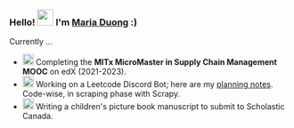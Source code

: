 ### Hello! <a target="_blank" rel="noopener noreferrer" href="https://github.com/TheDudeThatCode/TheDudeThatCode/blob/master/Assets/Hi.gif"><img src="https://github.com/TheDudeThatCode/TheDudeThatCode/raw/master/Assets/Hi.gif" width="29px" style="max-width:100%;"></a> I'm <a href="https://www.linkedin.com/in/mariaduong12358/" rel="nofollow">Maria Duong</a> :) 
Currently ... 

<ul>
<li><g-emoji class="g-emoji" alias="seedling" fallback-src="https://github.githubassets.com/images/icons/emoji/unicode/1f331.png"><img class="emoji" alt="seedling" height="20" width="20" src="https://github.githubassets.com/images/icons/emoji/unicode/1f331.png"></g-emoji> Completing the <b>MITx MicroMaster in Supply Chain Management MOOC</b> on edX (2021-2023).</li>
<!-- <li><g-emoji class="g-emoji" alias="fire" fallback-src="https://github.githubassets.com/images/icons/emoji/unicode/1f525.png"><img class="emoji" alt="fire" height="20" width="20" src="https://github.githubassets.com/images/icons/emoji/unicode/1f525.png"></g-emoji> Most proud of -- <a href="http://math2it.com/" rel="nofollow"></a>, a Vietnamese site for intuitive knowledge (maths, education and technology).</li> -->
<li><g-emoji class="g-emoji" alias="books" fallback-src="https://github.githubassets.com/images/icons/emoji/unicode/1f4da.png"><img class="emoji" alt="books" height="20" width="20" src="https://github.githubassets.com/images/icons/emoji/unicode/1f4da.png"></g-emoji> Working on a Leetcode Discord Bot; here are my <a href="https://foam-tick-e77.notion.site/Leetcode-Discord-Bot-57c59b726bce42d8b2c3d4191561fa98" rel="nofollow">planning notes</a>. Code-wise, in scraping phase with Scrapy.</li>
  <li><img class="emoji" alt="heart_eyes" height="20" width="20" src="https://github.githubassets.com/images/icons/emoji/unicode/1f60d.png"> Writing a children's picture book manuscript to submit to Scholastic Canada.</li>  
<!-- <li><g-emoji class="g-emoji" alias="heart_eyes" fallback-src="https://github.githubassets.com/images/icons/emoji/unicode/1f60d.png"><img class="emoji" alt="heart_eyes" height="20" width="20" src="https://github.githubassets.com/images/icons/emoji/unicode/1f60d.png"></g-emoji> My hobbies are <a href="https://photos.app.goo.gl/9OVEkdTjmtRPg7vC3" rel="nofollow">drawing</a>, <a href="https://www.goodreads.com/user/show/19630622-thi-dinh" rel="nofollow">reading</a> and <a href="https://goo.gl/photos/yQXdQws1LLS16x5v5" rel="nofollow">cooking</a>.</li> -->
<!-- <li><g-emoji class="g-emoji" alias="love_letter" fallback-src="https://github.githubassets.com/images/icons/emoji/unicode/1f48c.png"><img class="emoji" alt="love_letter" height="20" width="20" src="https://github.githubassets.com/images/icons/emoji/unicode/1f48c.png"></g-emoji> Contact me at <a href="mailto:dinhanhthi@gmail.com">maria.duong.007@gmail.com</a>.</li> -->
</ul>

<!--
**dmaristem/dmaristem** is a ✨ _special_ ✨ repository because its `README.md` (this file) appears on your GitHub profile.

Here are some ideas to get you started:

- 🔭 I’m currently working on ...
- 🌱 I’m currently learning ...
- 👯 I’m looking to collaborate on ...
- 🤔 I’m looking for help with ...
- 💬 Ask me about ...
- 📫 How to reach me: ...
- 😄 Pronouns: ...
- ⚡ Fun fact: ...
-->

<!-- <h3><g-emoji class="g-emoji" alias="wrench" fallback-src="https://github.githubassets.com/images/icons/emoji/unicode/1f527.png"><img class="emoji" alt="wrench" height="20" width="20" src="https://github.githubassets.com/images/icons/emoji/unicode/1f527.png"></g-emoji> Technologies & Tools</h3>
<a target="_blank" rel="noopener noreferrer" href="https://camo.githubusercontent.com/d38e6cc39779250a2835bf8ed3a72d10dbe3b05fa6527baa3f6f1e8e8bd056bf/68747470733a2f2f696d672e736869656c64732e696f2f62616467652f436f64652d507974686f6e2d696e666f726d6174696f6e616c3f7374796c653d666c6174266c6f676f3d707974686f6e266c6f676f436f6c6f723d776869746526636f6c6f723d326262633861"><img src="https://camo.githubusercontent.com/d38e6cc39779250a2835bf8ed3a72d10dbe3b05fa6527baa3f6f1e8e8bd056bf/68747470733a2f2f696d672e736869656c64732e696f2f62616467652f436f64652d507974686f6e2d696e666f726d6174696f6e616c3f7374796c653d666c6174266c6f676f3d707974686f6e266c6f676f436f6c6f723d776869746526636f6c6f723d326262633861" alt="" data-canonical-src="https://img.shields.io/badge/Code-Python-informational?style=flat&amp;logo=python&amp;logoColor=white&amp;color=2bbc8a" style="max-width: 100%;"></a>
 <a target="_blank" rel="noopener noreferrer" href="https://camo.githubusercontent.com/3743183e9684c11f41a1edd857120ba777b69d87bc145470f0c429bfb1fe6390/68747470733a2f2f696d672e736869656c64732e696f2f62616467652f436f64652d4a6176615363726970742d696e666f726d6174696f6e616c3f7374796c653d666c6174266c6f676f3d6a617661736372697074266c6f676f436f6c6f723d776869746526636f6c6f723d326262633861"><img src="https://camo.githubusercontent.com/3743183e9684c11f41a1edd857120ba777b69d87bc145470f0c429bfb1fe6390/68747470733a2f2f696d672e736869656c64732e696f2f62616467652f436f64652d4a6176615363726970742d696e666f726d6174696f6e616c3f7374796c653d666c6174266c6f676f3d6a617661736372697074266c6f676f436f6c6f723d776869746526636f6c6f723d326262633861" alt="" data-canonical-src="https://img.shields.io/badge/Code-JavaScript-informational?style=flat&amp;logo=javascript&amp;logoColor=white&amp;color=2bbc8a" style="max-width: 100%;"></a> <a target="_blank" rel="noopener noreferrer" href="https://camo.githubusercontent.com/74991c1110d34aa7c7363a478bdf8a0a065a32bdfb640d817641983226ed4af6/68747470733a2f2f696d672e736869656c64732e696f2f62616467652f4f532d4c696e75782d696e666f726d6174696f6e616c3f7374796c653d666c6174266c6f676f3d6c696e7578266c6f676f436f6c6f723d776869746526636f6c6f723d326262633861"><img src="https://camo.githubusercontent.com/74991c1110d34aa7c7363a478bdf8a0a065a32bdfb640d817641983226ed4af6/68747470733a2f2f696d672e736869656c64732e696f2f62616467652f4f532d4c696e75782d696e666f726d6174696f6e616c3f7374796c653d666c6174266c6f676f3d6c696e7578266c6f676f436f6c6f723d776869746526636f6c6f723d326262633861" alt="" data-canonical-src="https://img.shields.io/badge/OS-Linux-informational?style=flat&amp;logo=linux&amp;logoColor=white&amp;color=2bbc8a" style="max-width: 100%;"></a> <a target="_blank" rel="noopener noreferrer" href="https://camo.githubusercontent.com/28a8243bcfea04f9747bd56d17b2fac55709bd7feddee5ad9a6c8a741816ac38/68747470733a2f2f696d672e736869656c64732e696f2f62616467652f5368656c6c2d426173682d696e666f726d6174696f6e616c3f7374796c653d666c6174266c6f676f3d676e752d62617368266c6f676f436f6c6f723d776869746526636f6c6f723d326262633861"><img src="https://camo.githubusercontent.com/28a8243bcfea04f9747bd56d17b2fac55709bd7feddee5ad9a6c8a741816ac38/68747470733a2f2f696d672e736869656c64732e696f2f62616467652f5368656c6c2d426173682d696e666f726d6174696f6e616c3f7374796c653d666c6174266c6f676f3d676e752d62617368266c6f676f436f6c6f723d776869746526636f6c6f723d326262633861" alt="" data-canonical-src="https://img.shields.io/badge/Shell-Bash-informational?style=flat&amp;logo=gnu-bash&amp;logoColor=white&amp;color=2bbc8a" style="max-width: 100%;"></a>  -->


 
<!--  <img align="center" src="https://github-readme-stats.vercel.app/api/top-langs/?username=dmaristem&theme=<THEME_NAME>" /> -->

